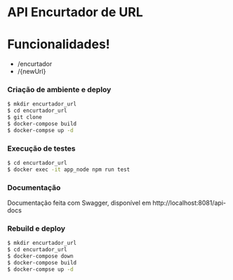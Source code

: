 # API Encurtador de URL

# Funcionalidades!

-   /encurtador
-   /{newUrl}

### Criação de ambiente e deploy

```sh
$ mkdir encurtador_url
$ cd encurtador_url
$ git clone 
$ docker-compose build
$ docker-compse up -d
```

### Execução de testes

```sh
$ cd encurtador_url
$ docker exec -it app_node npm run test
```

### Documentação

Documentação feita com Swagger, disponível em http://localhost:8081/api-docs

### Rebuild e deploy
```sh
$ mkdir encurtador_url
$ cd encurtador_url
$ docker-compose down
$ docker-compose build
$ docker-compse up -d
```